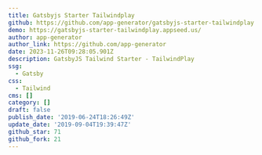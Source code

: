 ```yaml
---
title: Gatsbyjs Starter Tailwindplay
github: https://github.com/app-generator/gatsbyjs-starter-tailwindplay
demo: https://gatsbyjs-starter-tailwindplay.appseed.us/
author: app-generator
author_link: https://github.com/app-generator
date: 2023-11-26T09:28:05.901Z
description: GatsbyJS Tailwind Starter - TailwindPlay
ssg:
  - Gatsby
css:
  - Tailwind
cms: []
category: []
draft: false
publish_date: '2019-06-24T18:26:49Z'
update_date: '2019-09-04T19:39:47Z'
github_star: 71
github_fork: 21
---
```

